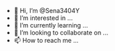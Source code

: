 - 👋 Hi, I’m @Sena3404Y
- 👀 I’m interested in ...
- 🌱 I’m currently learning ...
- 💞️ I’m looking to collaborate on ...
- 📫 How to reach me ...

<!---
Sena3404Y/Sena3404Y is a ✨ special ✨ repository because its `README.md` (this file) appears on your GitHub profile.
You can click the Preview link to take a look at your changes.
--->
